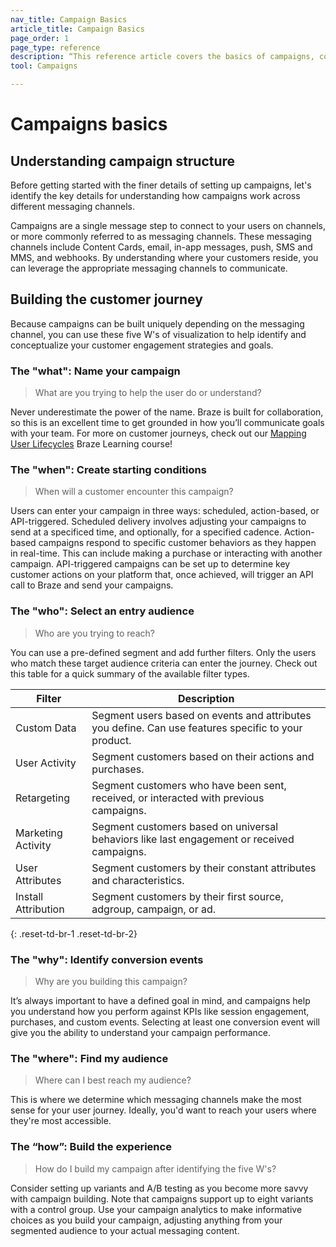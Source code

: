 ```yaml
---
nav_title: Campaign Basics
article_title: Campaign Basics
page_order: 1
page_type: reference
description: “This reference article covers the basics of campaigns, covering various questions you should ask yourself as you set up your first campaigns.”
tool: Campaigns

---
```


# Campaigns basics

## Understanding campaign structure

Before getting started with the finer details of setting up campaigns, let's identify the key details for understanding how campaigns work across different messaging channels.

Campaigns are a single message step to connect to your users on channels, or more commonly referred to as messaging channels. These messaging channels include Content Cards, email, in-app messages, push, SMS and MMS, and webhooks. By understanding where your customers reside, you can leverage the appropriate messaging channels to communicate.

## Building the customer journey

Because campaigns can be built uniquely depending on the messaging channel, you can use these five W's of visualization to help identify and conceptualize your customer engagement strategies and goals.

### The "what": Name your campaign

> What are you trying to help the user do or understand?

Never underestimate the power of the name. Braze is built for collaboration, so this is an excellent time to get grounded in how you’ll communicate goals with your team. For more on customer journeys, check out our [Mapping User Lifecycles](https://learning.braze.com/mapping-customer-lifecycles) Braze Learning course!

### The "when": Create starting conditions

> When will a customer encounter this campaign? 

Users can enter your campaign in three ways: scheduled, action-based, or API-triggered. Scheduled delivery involves adjusting your campaigns to send at a specificed time, and optionally, for a specified cadence. Action-based campaigns respond to specific customer behaviors as they happen in real-time. This can include making a purchase or interacting with another campaign. API-triggered campaigns can be set up to determine key customer actions on your platform that, once achieved, will trigger an API call to Braze and send your campaigns.

### The "who": Select an entry audience

> Who are you trying to reach? 

You can use a pre-defined segment and add further filters. Only the users who match these target audience criteria can enter the journey. Check out this table for a quick summary of the available filter types.

| Filter | Description |
|---|---|
| Custom Data | Segment users based on events and attributes you define. Can use features specific to your product. |
| User Activity | Segment customers based on their actions and purchases. |
| Retargeting | Segment customers who have been sent, received, or interacted with previous campaigns. |
| Marketing Activity | Segment customers based on universal behaviors like last engagement or received campaigns. |
| User Attributes | Segment customers by their constant attributes and characteristics. |
| Install Attribution | Segment customers by their first source, adgroup, campaign, or ad. |
{: .reset-td-br-1 .reset-td-br-2}

### The "why": Identify conversion events

> Why are you building this campaign? 

It’s always important to have a defined goal in mind, and campaigns help you understand how you perform against KPIs like session engagement, purchases, and custom events. Selecting at least one conversion event will give you the ability to understand your campaign performance.

### The "where": Find my audience

> Where can I best reach my audience?

This is where we determine which messaging channels make the most sense for your user journey. Ideally, you'd want to reach your users where they're most accessible.

### The “how”: Build the experience

> How do I build my campaign after identifying the five W's?

Consider setting up variants and A/B testing as you become more savvy with campaign building. Note that campaigns support up to eight variants with a control group. Use your campaign analytics to make informative choices as you build your campaign, adjusting anything from your segmented audience to your actual messaging content.

